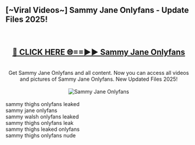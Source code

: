 <h2>[~Viral Videos~] Sammy Jane Onlyfans - Update Files 2025!</h2>
<br>
<div align="center">
<h2><a href="https://betterlinks.top/A2PfLJ" rel="nofollow">🔴 CLICK HERE 🌐==►► Sammy Jane Onlyfans</a></h2>
<br>
Get Sammy Jane Onlyfans and all content. Now you can access all videos and pictures of Sammy Jane Onlyfans. New Updated Files 2025!
<br>
<br>
<a href="https://betterlinks.top/A2PfLJ" rel="nofollow" data-target="animated-image.originalLink"><img src="https://i.ibb.co.com/WyWwxjT/player-gif2.gif" alt="Sammy Jane Onlyfans" style="max-width: 100%; display: inline-block;" data-target="animated-image.originalImage"></a>
</div>
<br>
sammy thighs onlyfans leaked<br>
sammy jane onlyfans<br>
sammy walsh onlyfans leaked<br>
sammy thighs onlyfans leak<br>
sammy thighs leaked onlyfans<br>
sammy thighs onlyfans nude